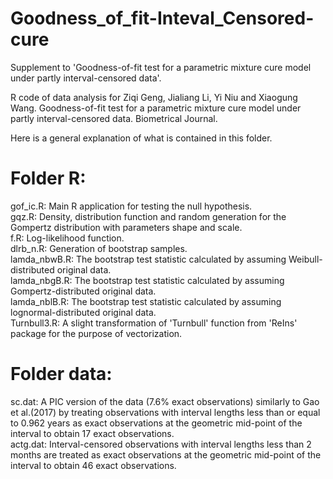 # Goodness_of_fit-Inteval_Censored-cure
Supplement to 'Goodness-of-fit test for a parametric mixture cure model under partly interval-censored data'.

R code of data analysis for Ziqi Geng, Jialiang Li, Yi Niu and Xiaogung Wang. Goodness-of-fit test for a parametric mixture cure model under partly interval-censored data. Biometrical Journal. 

Here is a general explanation of what is contained in this folder.

# Folder R:
gof_ic.R:     Main R application for testing the null hypothesis.  
gqz.R:        Density, distribution function and random generation for the Gompertz distribution with parameters shape and scale.  
f.R:          Log-likelihood function.  
dlrb_n.R:     Generation of bootstrap samples.  
lamda_nbwB.R: The bootstrap test statistic calculated by assuming Weibull-distributed original data.  
lamda_nbgB.R: The bootstrap test statistic calculated by assuming Gompertz-distributed original data.  
lamda_nblB.R: The bootstrap test statistic calculated by assuming lognormal-distributed original data.  
Turnbull3.R:  A slight transformation of 'Turnbull' function from 'ReIns' package for the purpose of vectorization.

# Folder data: 
sc.dat: A PIC version of the data (7.6% exact observations) similarly to Gao et al.(2017) by treating observations with interval lengths less than or equal to 0.962 years as exact observations at the geometric mid-point of the interval to obtain 17 exact observations.  
actg.dat: Interval-censored observations with interval lengths less than 2 months are treated as exact observations at the geometric mid-point of the interval to obtain 46 exact observations.
